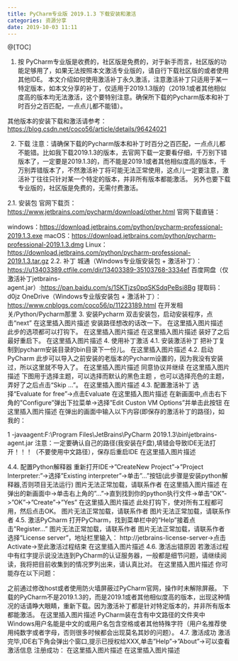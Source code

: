 ```yaml
---
title: PyCharm专业版 2019.1.3 下载安装和激活
categories: 资源分享
date: 2019-10-03 11:11
---
```

@[TOC]

1. 按
PyCharm专业版是收费的，社区版是免费的，对于新手而言，社区版的功能足够用了，如果无法按照本文激活专业版的，请自行下载社区版的或者使用其他IDE。
本文介绍如何使用激活补丁永久激活，注意激活补丁只适用于某一特定版本，如本文分享的补丁，仅适用于2019.1.3版的（2019.1或者其他相似度高的版本均无法激活，这个要特别注意。确保所下载的Pycharm版本和补丁时百分之百匹配，一点点儿都不能错）。

其他版本的安装下载和激活请参考：https://blog.csdn.net/coco56/article/details/96424021

2. 下载
注意：请确保下载的Pycharm版本和补丁时百分之百匹配，一点点儿都不能错。比如我下载2019.1.3的版本，去官网下载一定要看仔细，千万别下错版本了，一定要是2019.1.3的，而不能是2019.1或者其他相似度高的版本，千万别弄错版本了，不然激活补丁将可能无法正常使用，这点儿一定要注意，激活补丁往往只针对某一个特定的版本，并非所有版本都能激活。
另外也要下载专业版的，社区版是免费的，无需付费激活。

2.1. 安装包
官网下载页：https://www.jetbrains.com/pycharm/download/other.html
官网下载直链：

windows：https://download.jetbrains.com/python/pycharm-professional-2019.1.3.exe
macOS：https://download.jetbrains.com/python/pycharm-professional-2019.1.3.dmg
Linux：https://download.jetbrains.com/python/pycharm-professional-2019.1.3.tar.gz
2.2. 补丁
城通（Windows专业版安装包 + 激活补丁）： https://u13403389.ctfile.com/dir/13403389-35103768-3334ef
百度网盘（仅激活补丁jetbrains-agent.jar）:https://pan.baidu.com/s/1SKTjzs0pqSKSdqPeBsi8Bg 提取码：d0jz
OneDrive（Windows专业版安装包 + 激活补丁）：https://www.cnblogs.com/coco56/p/11223189.html
在开发相关/Python/Pycharm那里
3. 安装Pycharm
双击安装包，启动安装程序，点击“next”
在这里插入图片描述
安装路径想改的话改一下。
在这里插入图片描述
此步的选项都可以打钩下。
在这里插入图片描述
在这里插入图片描述
装好了之后最好重启下。
在这里插入图片描述
4. 使用补丁激活
4.1. 安装激活补丁
把补丁复制到pycharm安装目录的bin目录下一份儿。
在这里插入图片描述
4.2. 启动PyCharm
此步可以导入之前安装的老版本的Pycharm设置的，因为我没有安装过，所以这里就不导入了。
在这里插入图片描述
同意协议并继续
在这里插入图片描述
下图用于选择主题，可以选择而默认的黑色主题 ，也可以选择亮色的主题，弄好了之后点击“Skip …”。
在这里插入图片描述
4.3. 配置激活补丁
选择“Evaluate for free”->点击Evaluate
在这里插入图片描述
在新画面中,点击右下角的”Configure”弹出下拉菜单->选择”Edit Custon VM Options”并单击此按钮
在这里插入图片描述
在弹出的画面中输入以下内容(即保存的激活补丁的路径)，如我的：

1
-javaagent:F:\Program Files\JetBrains\PyCharm 2019.1.3\bin\jetbrains-agent.jar
注意：一定要确认自己的路径(我安装在F盘),填错会导致IDE无法打开！！！（不要使用中文路径），保存后重启IDE
在这里插入图片描述

4.4. 配置Python解释器
重新打开IDE->”CreateNew Project”->”Project Interpreter:”->选择”Existing interpreter”->单击”…”按钮(此步骤是安装python解释器,否则项目无法运行)
图片无法正常加载，请联系作者
在这里插入图片描述
在弹出的新画面中->单击右上角的”…”->直到找到你的python执行文件->单击“OK”->”OK”->”Create”->”Yes”
在这里插入图片描述
此处打钩下，使对所有工程都可用，然后点击OK。
图片无法正常加载，请联系作者
图片无法正常加载，请联系作者
4.5. 激活PyCharm
打开PyCharm，找到菜单栏中的“Help”接着点击”Register…”
图片无法正常加载，请联系作者
图片无法正常加载，请联系作者
选择”License server”，地址栏里输入： http://jetbrains-license-server->点击Activate->至此激活过程结束
在这里插入图片描述
4.6. 激活出错原因
若激活过程中有红字提示说没法连到PyCharm的认证服务器，一般都是细节问题，请继续阅读，我将把目前收集到的情况罗列出来，请认真比对。
在这里插入图片描述
你可能存在以下问题：

之前通过修改host或者使用防火墙屏蔽过PyCharm官网，操作时未解除屏蔽。
下载的PyCharm不是2019.1.3的，而是2019.1或者其他相似度高的版本，出现这种情况的话请睁大眼睛，重新下载。因为激活补丁都是针对特定版本的，并非所有版本都能激活。
在这里插入图片描述
PyCharm装在含有中文路径的文件夹中
Windows用户名能是中文的或用户名包含空格或者其他特殊字符（用户名推荐使用纯数字或者字母，否则很多时候都会出现莫名其妙的问题）。
4.7. 激活成功
激活完毕,IDE右下角会弹出个窗口,提示已授权给XXX,单击”Help”->”About”->可以查看激活信息
注册成功：
在这里插入图片描述
在这里插入图片描述
